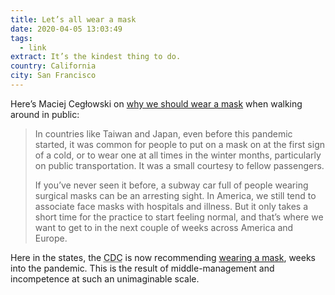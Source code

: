 ```yaml
---
title: Let’s all wear a mask
date: 2020-04-05 13:03:49
tags:
  - link
extract: It’s the kindest thing to do.
country: California
city: San Francisco
---
```


Here’s Maciej Cegłowski on [why we should wear a mask](https://idlewords.com/2020/04/let_s_all_wear_a_mask.htm) when walking around in public:

> In countries like Taiwan and Japan, even before this pandemic started, it was common for people to put on a mask on at the first sign of a cold, or to wear one at all times in the winter months, particularly on public transportation. It was a small courtesy to fellow passengers.
>
> If you’ve never seen it before, a subway car full of people wearing surgical masks can be an arresting sight. In America, we still tend to associate face masks with hospitals and illness. But it only takes a short time for the practice to start feeling normal, and that’s where we want to get to in the next couple of weeks across America and Europe.

Here in the states, the <abbr title="Center for Disease Control and Prevention">CDC</abbr> is now recommending [wearing a mask](https://www.cdc.gov/coronavirus/2019-ncov/prevent-getting-sick/diy-cloth-face-coverings.html), weeks into the pandemic. This is the result of middle-management and incompetence at such an unimaginable scale.
